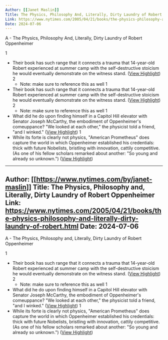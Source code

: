 ```yaml
---
Author: [[Janet Maslin]]
Title: The Physics, Philosophy And, Literally, Dirty Laundry of Robert Oppenheimer
Link: https://www.nytimes.com/2005/04/21/books/the-physics-philosophy-and-literally-dirty-laundry-of-robert.html
Date: 2024-07-06
---
```

A - The Physics, Philosophy And, Literally, Dirty Laundry of Robert Oppenheimer

1
- Their book has such range that it connects a trauma that 14-year-old Robert experienced at summer camp with the self-destructive stoicism he would eventually demonstrate on the witness stand. ([View Highlight](https://read.readwise.io/read/01gt8etm53ktmgk9dfebxqrm4x))
2
    - Note: make sure to reference this as well
1
- Their book has such range that it connects a trauma that 14-year-old Robert experienced at summer camp with the self-destructive stoicism he would eventually demonstrate on the witness stand. ([View Highlight](https://read.readwise.io/read/01gt8etm53ktmgk9dfebxqrm4x))
2
    - Note: make sure to reference this as well
1
- What did he do upon finding himself in a Capitol Hill elevator with Senator Joseph McCarthy, the embodiment of Oppenheimer's comeuppance? "We looked at each other," the physicist told a friend, "and I winked." ([View Highlight](https://read.readwise.io/read/01gt8ev8577nwfsxgyjcq5qsx3))
1
- While its forte is clearly not physics, "American Prometheus" does capture the world in which Oppenheimer established his credentials: thick with future Nobelists, bristling with innovation, cattily competitive. (As one of his fellow scholars remarked about another: "So young and already so unknown.") ([View Highlight](https://read.readwise.io/read/01gt8evyw7ntqr38axxajzvdfw))
---
Author: [[https://www.nytimes.com/by/janet-maslin]]
Title: The Physics, Philosophy and, Literally, Dirty Laundry of Robert Oppenheimer
Link: https://www.nytimes.com/2005/04/21/books/the-physics-philosophy-and-literally-dirty-laundry-of-robert.html
Date: 2024-07-06
---
A - The Physics, Philosophy and, Literally, Dirty Laundry of Robert Oppenheimer

1
- Their book has such range that it connects a trauma that 14-year-old Robert experienced at summer camp with the self-destructive stoicism he would eventually demonstrate on the witness stand. ([View Highlight](https://read.readwise.io/read/01gt8etm53ktmgk9dfebxqrm4x))
2
    - Note: make sure to reference this as well
1
- What did he do upon finding himself in a Capitol Hill elevator with Senator Joseph McCarthy, the embodiment of Oppenheimer's comeuppance? "We looked at each other," the physicist told a friend, "and I winked." ([View Highlight](https://read.readwise.io/read/01gt8ev8577nwfsxgyjcq5qsx3))
1
- While its forte is clearly not physics, "American Prometheus" does capture the world in which Oppenheimer established his credentials: thick with future Nobelists, bristling with innovation, cattily competitive. (As one of his fellow scholars remarked about another: "So young and already so unknown.") ([View Highlight](https://read.readwise.io/read/01gt8evyw7ntqr38axxajzvdfw))
